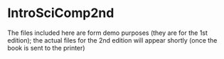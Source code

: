 # IntroSciComp2nd

The files included here are form demo purposes (they are for the 1st edition); the actual files for the 2nd edition will appear shortly (once the book is sent to the printer)

